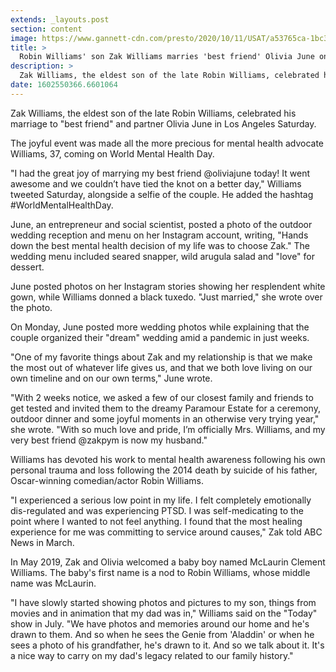 ```yaml
--- 
extends: _layouts.post 
section: content 
image: https://www.gannett-cdn.com/presto/2020/10/11/USAT/a53765ca-1bc3-4b87-b359-09d87ef37acf-Zak.PNG?crop=569,321,x0,y94&width=569&height=321&format=pjpg&auto=webp 
title: > 
  Robin Williams' son Zak Williams marries 'best friend' Olivia June on World Mental Heath Day 
description: > 
  Zak Williams, the eldest son of the late Robin Williams, celebrated his marriage to "best friend" and partner Olivia June in Los Angeles Saturday.The joyful event was made all the more precious for mental health advocate Williams, 37, coming on World Mental Health Day.On Monday, June posted more wedding photos while explaining that the couple organized their "dream" wedding amid a pandemic in just weeks.Williams has devoted his work to mental health awareness following his own personal trauma and loss following the 2014 death by suicide of his father, Oscar-winning comedian/actor Robin Williams.The baby's first name is a nod to Robin Williams, whose middle name was McLaurin. 
date: 1602550366.6601064 
--- 
```

Zak Williams, the eldest son of the late Robin Williams, celebrated his marriage to "best friend" and partner Olivia June in Los Angeles Saturday.

The joyful event was made all the more precious for mental health advocate Williams, 37, coming on World Mental Health Day.

"I had the great joy of marrying my best friend @oliviajune today! It went awesome and we couldn’t have tied the knot on a better day," Williams tweeted Saturday, alongside a selfie of the couple. He added the hashtag #WorldMentalHealthDay.

June, an entrepreneur and social scientist, posted a photo of the outdoor wedding reception and menu on her Instagram account, writing, "Hands down the best mental health decision of my life was to choose Zak." The wedding menu included seared snapper, wild arugula salad and "love" for dessert.

June posted photos on her Instagram stories showing her resplendent white gown, while Williams donned a black tuxedo. "Just married," she wrote over the photo.

On Monday, June posted more wedding photos while explaining that the couple organized their "dream" wedding amid a pandemic in just weeks.

"One of my favorite things about Zak and my relationship is that we make the most out of whatever life gives us, and that we both love living on our own timeline and on our own terms," June wrote.

"With 2 weeks notice, we asked a few of our closest family and friends to get tested and invited them to the dreamy Paramour Estate for a ceremony, outdoor dinner and some joyful moments in an otherwise very trying year," she wrote. "With so much love and pride, I’m officially Mrs. Williams, and my very best friend @zakpym is now my husband."

Williams has devoted his work to mental health awareness following his own personal trauma and loss following the 2014 death by suicide of his father, Oscar-winning comedian/actor Robin Williams.

"I experienced a serious low point in my life. I felt completely emotionally dis-regulated and was experiencing PTSD. I was self-medicating to the point where I wanted to not feel anything. I found that the most healing experience for me was committing to service around causes," Zak told ABC News in March.

In May 2019, Zak and Olivia welcomed a baby boy named McLaurin Clement Williams. The baby's first name is a nod to Robin Williams, whose middle name was McLaurin.

"I have slowly started showing photos and pictures to my son, things from movies and in animation that my dad was in," Williams said on the "Today" show in July. "We have photos and memories around our home and he's drawn to them. And so when he sees the Genie from 'Aladdin' or when he sees a photo of his grandfather, he's drawn to it. And so we talk about it. It's a nice way to carry on my dad's legacy related to our family history."
